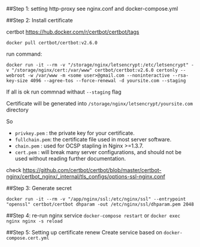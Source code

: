 ##Step 1: setting http-proxy
see nginx.conf and docker-compose.yml

##Step 2: Install certificate

certbot https://hub.docker.com/r/certbot/certbot/tags
```
docker pull certbot/certbot:v2.6.0
```
run command:

`docker run -it --rm -v "/storage/nginx/letsencrypt:/etc/letsencrypt" -v "/storage/nginx/cert:/var/www" certbot/certbot:v2.6.0 certonly --webroot -w /var/www -m <some user>@gmail.com --noninteractive --rsa-key-size 4096 --agree-tos --force-renewal -d yoursite.com --staging`

If all is ok run commnad withaut `--staging` flag

Certificate will be generated into `/storage/nginx/letsencrypt/yoursite.com` directory 

So 

- `privkey.pem`  : the private key for your certificate.
- `fullchain.pem`: the certificate file used in most server software.      
- `chain.pem`    : used for OCSP stapling in Nginx >=1.3.7.
- `cert.pem`     : will break many server configurations, and should not be used without reading further documentation.

check https://github.com/certbot/certbot/blob/master/certbot-nginx/certbot_nginx/_internal/tls_configs/options-ssl-nginx.conf

##Step 3: Generate secret

`docker run -it --rm -v "/app/nginx/ssl:/etc/nginx/ssl" --entrypoint "openssl" certbot/certbot dhparam -out /etc/nginx/ssl/dhparam.pem 2048`

##Step 4: re-run nginx service
`docker-compose restart` or `docker exec nginx nginx -s reload`

##Step 5: Setting up certificate renew
Create service based on `docker-compose.cert.yml`
